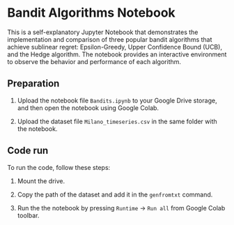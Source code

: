 # Bandit Algorithms Notebook

This is a self-explanatory Jupyter Notebook that demonstrates the implementation and comparison of three popular bandit algorithms that achieve sublinear regret: Epsilon-Greedy, Upper Confidence Bound (UCB), and the Hedge algorithm. The notebook provides an interactive environment to observe the behavior and performance of each algorithm.

## Preparation

1. Upload the notebook file `Bandits.ipynb` to your Google Drive storage, and then open the notebook using Google Colab.

2. Upload the dataset file `Milano_timeseries.csv` in the same folder with the notebook. 

## Code run

To run the code, follow these steps:

1. Mount the drive.

2. Copy the path of the dataset and add it in the `genfromtxt` command.

3. Run the the notebook by pressing `Runtime` -> `Run all` from Google Colab toolbar.